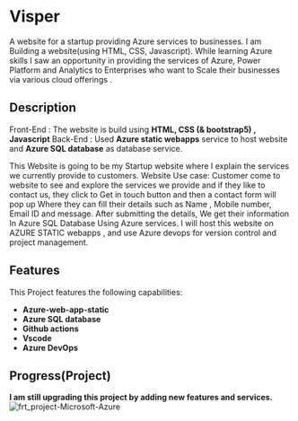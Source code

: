 # Visper 
 A website for a startup providing Azure services to businesses. I am Building a website(using HTML, CSS, Javascript). While learning Azure skills I saw an opportunity in providing the services of Azure, Power Platform and Analytics to Enterprises who want to Scale their businesses via various cloud offerings .

## Description
Front-End : The website is build using **HTML, CSS (& bootstrap5) , Javascript** 
Back-End : Used **Azure static webapps** service to host website and **Azure SQL database** as database service.

This Website is going to be my Startup website where I explain the services we currently provide to customers.
Website Use case: Customer come to website to see and explore the services we provide and if they like to contact us, they click to Get in touch button and then a contact form will pop up Where they can fill their details such as Name , Mobile number, Email ID and message. After submitting the details, We get their information In Azure SQL Database
Using Azure services. I will host this website on AZURE STATIC webapps , and use Azure devops for version control and project management.

## Features
This Project features the following capabilities:
- **Azure-web-app-static**
- **Azure SQL database**
- **Github actions**
- **Vscode**
- **Azure DevOps**

## Progress(Project)
**I am still upgrading this project by adding new features and services.**
![frt_project-Microsoft-Azure](https://user-images.githubusercontent.com/66308861/156013206-8d4e6250-2895-4c2e-b487-2ffd7128d130.png)
